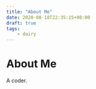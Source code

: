 ```yaml
---
title: "About Me"
date: 2020-08-18T22:35:15+08:00
draft: true
tags:
    - dairy
---
```


# About Me

A coder.
